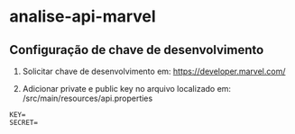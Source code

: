 # analise-api-marvel


## Configuração de chave de desenvolvimento

1. Solicitar chave de desenvolvimento em:
https://developer.marvel.com/

2. Adicionar private e public key no arquivo localizado em:
/src/main/resources/api.properties
```
KEY=
SECRET=
```
